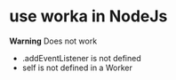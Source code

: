 # use worka in NodeJs

**Warning** Does not work

- .addEventListener is not defined
- self is not defined in a Worker
